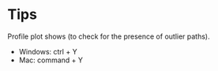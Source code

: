 # Tips
Profile plot shows (to check for the presence of outlier paths).
 - Windows: ctrl + Y
 - Mac: command + Y

